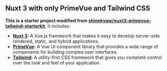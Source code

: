 ## Nuxt 3 with only PrimeVue and Tailwind CSS

**This is a starter project modified from [shinekyaw/nuxt3-primevue-tailwind-starterkit](https://github.com/shinekyaw/nuxt3-primevue-tailwind-starterkit)**, it includes:

* **[Nuxt 3](https://nuxt.com/):** A Vue.js framework that makes it easy to develop server-side rendered, static, and hybrid applications.
* **[PrimeVue](https://primevue.org/):** A Vue UI component library that provides a wide range of components for building complex user interfaces.
* **[Tailwind](https://tailwindcss.com/):** A utility-first CSS framework that gives you complete control over the look and feel of your application.
